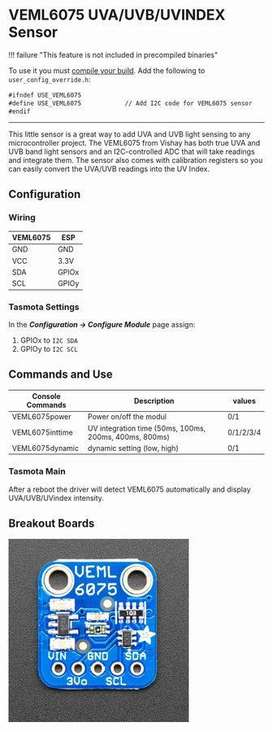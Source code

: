 # VEML6075 UVA/UVB/UVINDEX Sensor

!!! failure "This feature is not included in precompiled binaries"     

To use it you must [compile your build](Compile-your-build). Add the following to `user_config_override.h`:
```
#ifndef USE_VEML6075
#define USE_VEML6075            // Add I2C code for VEML6075 sensor
#endif
```
----


This little sensor is a great way to add UVA and UVB light sensing to any microcontroller project. The VEML6075 from Vishay has both true UVA and UVB band light sensors and an I2C-controlled ADC that will take readings and integrate them. The sensor also comes with calibration registers so you can easily convert the UVA/UVB readings into the UV Index.

## Configuration

### Wiring
| VEML6075   | ESP  |
|---|---|
|GND   |GND   |
|VCC   |3.3V 
|SDA   | GPIOx
|SCL   | GPIOy

### Tasmota Settings 
In the **_Configuration -> Configure Module_** page assign:

1. GPIOx to `I2C SDA`
2. GPIOy to `I2C SCL`

## Commands and Use

 Console Commands    | Description                                             | values     |
---------------------|---------------------------------------------------------|------------|
 VEML6075power       | Power on/off the modul                                  |  0/1
 VEML6075inttime     | UV integration time (50ms, 100ms, 200ms, 400ms, 800ms)  | 0/1/2/3/4
 VEML6075dynamic     | dynamic setting (low, high)                             | 0/1



### Tasmota Main
After a reboot the driver will detect VEML6075 automatically and display UVA/UVB/UVindex intensity.



## Breakout Boards
![VEML6075](_media/peripherals/VEML6075_breakout.jpg)

